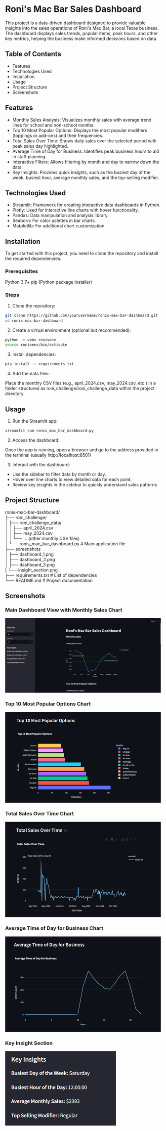 # Roni's Mac Bar Sales Dashboard

This project is a data-driven dashboard designed to provide valuable insights into the sales operations of Roni's Mac Bar, a local Texas business. The dashboard displays sales trends, popular items, peak hours, and other key metrics, helping the business make informed decisions based on data.

## Table of Contents
- Features
- Technologies Used
- Installation
- Usage
- Project Structure
- Screenshots

## Features
- Monthly Sales Analysis: Visualizes monthly sales with average trend lines for school and non-school months.
- Top 10 Most Popular Options: Displays the most popular modifiers (toppings or add-ons) and their frequencies.
- Total Sales Over Time: Shows daily sales over the selected period with peak sales day highlighted.
- Average Time of Day for Business: Identifies peak business hours to aid in staff planning.
- Interactive Filters: Allows filtering by month and day to narrow down the data.
- Key Insights: Provides quick insights, such as the busiest day of the week, busiest hour, average monthly sales, and the top-selling modifier.

## Technologies Used
- Streamlit: Framework for creating interactive data dashboards in Python.
- Plotly: Used for interactive line charts with hover functionality.
- Pandas: Data manipulation and analysis library.
- Seaborn: For color palettes in bar charts.
- Matplotlib: For additional chart customization.

## Installation
To get started with this project, you need to clone the repository and install the required dependencies.

### Prerequisites
Python 3.7+
pip (Python package installer)
### Steps
1. Clone the repository:

```bash
git clone https://github.com/yourusername/ronis-mac-bar-dashboard.git
cd ronis-mac-bar-dashboard
```

2. Create a virtual environment (optional but recommended):

```bash
python -m venv ronivenv
source ronivenv/bin/activate
```

3. Install dependencies:

```bash
pip install -r requirements.txt
```

4. Add the data files:

Place the monthly CSV files (e.g., april_2024.csv, may_2024.csv, etc.) in a folder structured as roni_challenge/roni_challenge_data within the project directory.

## Usage
1. Run the Streamlit app:

```bash
streamlit run ronis_mac_bar_dashboard.py
```

2. Access the dashboard:

Once the app is running, open a browser and go to the address provided in the terminal (usually http://localhost:8501)

3. Interact with the dashboard:
- Use the sidebar to filter data by month or day.
- Hover over line charts to view detailed data for each point.
- Review key insights in the sidebar to quickly understand sales patterns

## Project Structure
ronis-mac-bar-dashboard/ \
├── roni_challenge/ \
│   ├── roni_challenge_data/ \
│   │   ├── april_2024.csv \
│   │   ├── may_2024.csv \
│   │   └── ... (other monthly CSV files) \
│   └── ronis_mac_bar_dashboard.py  # Main application file \
├── screenshots \
│   ├── dashboard_1.png \
│   ├── dashboard_2.png \
│   ├── dashboard_3.png \
|   └── insight_section.png \
├── requirements.txt  # List of dependencies \
└── README.md         # Project documentation 

## Screenshots

### Main Dashboard View with Monthly Sales Chart
![Main Dashboard](screenshots/dashboard_1.png)

### Top 10 Most Popular Options Chart
![Top 10 Most Popular Options Chart](screenshots/dashboard_2.png)

### Total Sales Over Time Chart
![Total Sales Over Time Chart](screenshots/dashboard_3.png)

### Average Time of Day for Business Chart
![Average Time of Day for Business Chart](screenshots/dashboard_4.png)

### Key Insight Section
![insight section](screenshots/insight_section.png)